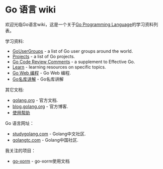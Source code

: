 Go 语言 wiki
===

欢迎光临Go语言wiki，这是一个关于[Go Programming Language](https://golang.org/)的学习资料列表。

学习资料:

- [GoUserGroups](GoUserGroups) - a list of Go user groups around the world.
- [Projects](Projects) - a list of Go projects.
- [Go Code Review Comments](CodeReviewComments) - a supplement to Effective Go.
- [Learn](Learn) - learning resources on specific topics.
- [Go Web 编程](https://github.com/astaxie/build-web-application-with-golang/blob/master/zh/preface.md) - Go Web 编程.
- [Go名库讲解](https://github.com/Unknwon/go-rock-libraries-showcases/blob/master/README.md) - Go名库讲解

其它文档:

- [golang.org](https://golang.org/doc/) - 官方文档.
- [blog.golang.org](https://blog.golang.org/) - 官方博客.
- [使用帮助](Help)

Go 语言网址：
- [studygolang.com](http://studygolang.com/) - Golang中文社区.
- [golangtc.com](http://www.golangtc.com/) - Golang中国社区.

我关注的项目：
- [go-xorm](https://github.com/go-xorm/manual-zh-CN/blob/master/SUMMARY.md) - go-xorm使用文档
